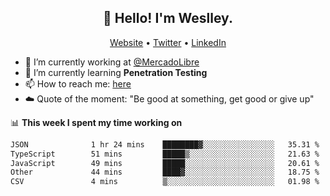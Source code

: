 <h2 align="center">👋 Hello! I'm Weslley.</h2>
<p align="center">
  <a href="http://weslleyneri.com.br">Website</a> •
  <a href="https://twitter.com/Weslley_Neri">Twitter</a> •
  <a href="https://www.linkedin.com/in/weslley-neri-3658908b">LinkedIn</a>
</p>


- 🔭 I’m currently working at [@MercadoLibre](https://github.com/mercadolibre)
- 🌱 I’m currently learning **Penetration Testing**
- 📫 How to reach me: [here](mailto:weslley39@gmail.com)
- ☁️ Quote of the moment: "Be good at something, get good or give up"

📊 **This week I spent my time working on**
<!--START_SECTION:waka-->

```txt
JSON              1 hr 24 mins    ████████▓░░░░░░░░░░░░░░░░   35.31 %
TypeScript        51 mins         █████▒░░░░░░░░░░░░░░░░░░░   21.63 %
JavaScript        49 mins         █████░░░░░░░░░░░░░░░░░░░░   20.61 %
Other             44 mins         ████▓░░░░░░░░░░░░░░░░░░░░   18.75 %
CSV               4 mins          ▒░░░░░░░░░░░░░░░░░░░░░░░░   01.98 %
```

<!--END_SECTION:waka-->

<!-- Inspired by https://github.com/gruselhaus/gruselhaus -->